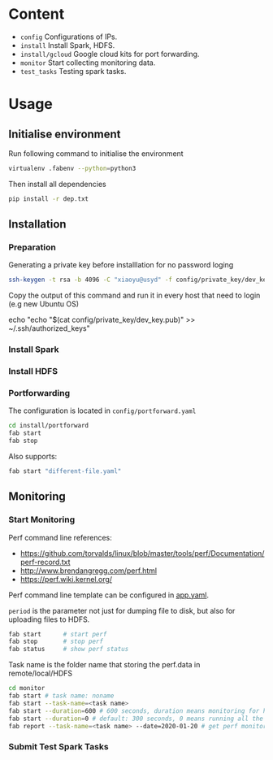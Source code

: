 # Content

- `config` Configurations of IPs.
- `install` Install Spark, HDFS.
- `install/gcloud` Google cloud kits for port forwarding.
- `monitor` Start collecting monitoring data.
- `test_tasks` Testing spark tasks.

# Usage

## Initialise environment

Run following command to initialise the environment

```bash
virtualenv .fabenv --python=python3
```

Then install all dependencies

```bash
pip install -r dep.txt 
```

## Installation

### Preparation

Generating a private key before installlation for no password loging

```bash
ssh-keygen -t rsa -b 4096 -C "xiaoyu@usyd" -f config/private_key/dev_key
```

Copy the output of this command and run it in every host that need to login (e.g new Ubuntu OS)

echo "echo \"$(cat config/private_key/dev_key.pub)\" >> ~/.ssh/authorized_keys"

### Install Spark

### Install HDFS

### Portforwarding

The configuration is located in `config/portforward.yaml`

```bash
cd install/portforward
fab start
fab stop
```

Also supports:

```bash
fab start "different-file.yaml"
```

## Monitoring

### Start Monitoring


Perf command line references:
* https://github.com/torvalds/linux/blob/master/tools/perf/Documentation/perf-record.txt
* http://www.brendangregg.com/perf.html
* https://perf.wiki.kernel.org/

Perf command line template can be configured in [app.yaml](config/app.yaml).

`period` is the parameter not just for dumping file to disk, but also for uploading files to HDFS.

```bash
fab start      # start perf
fab stop       # stop perf
fab status     # show perf status
```

Task name is the folder name that storing the perf.data in remote/local/HDFS

```bash
cd monitor
fab start # task name: noname
fab start --task-name=<task name>
fab start --duration=600 # 600 seconds, duration means monitoring for how long
fab start --duration=0 # default: 300 seconds, 0 means running all the time
fab report --task-name=<task name> --date=2020-01-20 # get perf monitoring data from HDFS to local
```

### Submit Test Spark Tasks






